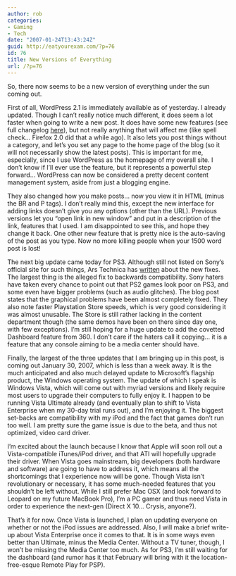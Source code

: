 ```yaml
---
author: rob
categories:
- Gaming
- Tech
date: "2007-01-24T13:43:24Z"
guid: http://eatyourexam.com/?p=76
id: 76
title: New Versions of Everything
url: /?p=76
---
```

So, there now seems to be a new version of everything under the sun coming out.

First of all, WordPress 2.1 is immediately available as of yesterday. I already updated. Though I can&#8217;t really notice much different, it does seem a lot faster when going to write a new post. It does have some new features (see full changelog [here](http://wordpress.org/development/2007/01/ella-21/)), but not really anything that will affect me (like spell check&#8230; Firefox 2.0 did that a while ago). It also lets you post things without a category, and let&#8217;s you set any page to the home page of the blog (so it will not necessarily show the latest posts). This is important for me, especially, since I use WordPress as the homepage of my overall site. I don&#8217;t know if I&#8217;ll ever use the feature, but it represents a powerful step forward&#8230; WordPress can now be considered a pretty decent content management system, aside from just a blogging engine.

They also changed how you make posts&#8230; now you view it in HTML (minus the BR and P tags). I don&#8217;t really mind this, except the new interface for adding links doesn&#8217;t give you any options (other than the URL). Previous versions let you &#8220;open link in new window&#8221; and put in a description of the link, features that I used. I am disappointed to see this, and hope they change it back. One other new feature that is pretty nice is the auto-saving of the post as you type. Now no more killing people when your 1500 word post is lost!

The next big update came today for PS3. Although still not listed on Sony&#8217;s official site for such things, Ars Technica has [written](http://arstechnica.com/journals/thumbs.ars/2007/1/24/6735) about the new fixes. The largest thing is the alleged fix to backwards compatibility. Sony haters have taken every chance to point out that PS2 games look poor on PS3, and some even have bigger problems (such as audio glitches). The blog post states that the graphical problems have been almost completely fixed. They also note faster Playstation Store speeds, which is very good considering it was almost unusable. The Store is still rather lacking in the content department though (the same demos have been on there since day one, with few exceptions). I&#8217;m still hoping for a huge update to add the covetted Dashboard feature from 360. I don&#8217;t care if the haters call it copying&#8230; it is a feature that any console aiming to be a media center should have.

Finally, the largest of the three updates that I am bringing up in this post, is coming out January 30, 2007, which is less than a week away. It is the much anticipated and also much delayed update to Microsoft&#8217;s flagship product, the Windows operating system. The update of which I speak is Windows Vista, which will come out with myriad versions and likely require most users to upgrade their computers to fully enjoy it. I happen to be running Vista Ultimate already (and eventually plan to shift to Vista Enterprise when my 30-day trial runs out), and I&#8217;m enjoying it. The biggest set-backs are compatibility with my iPod and the fact that games don&#8217;t run too well. I am pretty sure the game issue is due to the beta, and thus not optimized, video card driver.

I&#8217;m excited about the launch because I know that Apple will soon roll out a Vista-compatible iTunes/iPod driver, and that ATI will hopefully upgrade their driver. When Vista goes mainstream, big developers (both hardware and software) are going to have to address it, which means all the shortcomings that I experience now will be gone. Though Vista isn&#8217;t revolutionary or necessary, it has some much-needed features that you shouldn&#8217;t be left without. While I still prefer Mac OSX (and look forward to Leopard on my future MacBook Pro), I&#8217;m a PC gamer and thus need Vista in order to experience the next-gen (Direct X 10&#8230; Crysis, anyone?).

That&#8217;s it for now. Once Vista is launched, I plan on updating everyone on whether or not the iPod issues are addressed. Also, I will make a brief write-up about Vista Enterprise once it comes to that. It is in some ways even better than Ultimate, minus the Media Center. Without a TV tuner, though, I won&#8217;t be missing the Media Center too much. As for PS3, I&#8217;m still waiting for the dashboard (and rumor has it that February will bring with it the location-free-esque Remote Play for PSP).